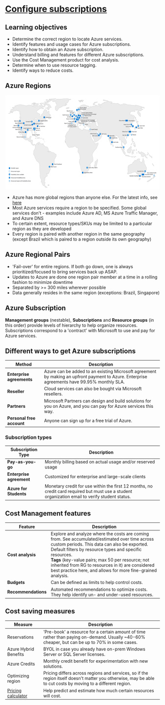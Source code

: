 # [Configure subscriptions](https://docs.microsoft.com/en-us/learn/modules/configure-subscriptions/)

## Learning objectives

* Determine the correct region to locate Azure services.
* Identify features and usage cases for Azure subscriptions.
* Identify how to obtain an Azure subscription.
* Understand billing and features for different Azure subscriptions.
* Use the Cost Management product for cost analysis.
* Determine when to use resource tagging.
* Identify ways to reduce costs.

## Azure Regions

![azure regions](../static/azure-regions-a31968fe.png)

* Azure has more global regions than anyone else. For the latest info, see [here](https://azure.microsoft.com/en-gb/global-infrastructure/geographies/#geographies)
* Most Azure services require a region to be specified. Some global services don't - examples include Azure AD, MS Azure Traffic Manager, and Azure DNS
* To certain extent, resource types/SKUs may be limited to a particular region as they are developed
* Every region is paired with another region in the same geography (except Brazil which is paired to a region outside its own geography)

## Azure Regional Pairs

* 'Fail-over' for entire regions. If both go down, one is always prioritized/focused to bring services back up ASAP.
* Updates to Azure are done one region pair member at a time in a rolling fashion to minimize downtime
* Separated by >= 300 miles wherever possible
* Data generally resides in the same region (exceptions: Brazil, Singapore)

## Azure Subscription

**Management groups** (nestable), **Subscriptions** and **Resource groups** (in this order) provide levels of hierarchy to help organize resources. Subscriptions correspond to a 'contract' with Microsoft to use and pay for Azure services.

## Different ways to get Azure subscriptions

|Method|Description|
|--|--|
**Enterprise agreements**|Azure can be added to an existing Microsoft agreement by making an upfront payment to Azure. Enterprise agreements have 99.95% monthly SLA.
**Reseller**|Cloud services can also be bought via Microsoft resellers.
**Partners**|Microsoft Partners can design and build solutions for you on Azure, and you can pay for Azure services this way.
**Personal free account**|Anyone can sign up for a free trial of Azure.

### Subscription types

|Subscription Type|Description|
|--|--|
**Pay-as-you-go**|Monthly billing based on actual usage and/or reserved usage
**Enterprise agreement**|Customized for enterprise and large-scale clients
**Azure for Students**|Monetary credit for use within the first 12 months, no credit card required but must use a student organization email to verify student status.

## Cost Management features

|Feature|Description|
|--|--|
**Cost analysis**|Explore and analyze where the costs are coming from. See accumulated/estimated over time across custom periods. This data can also be exported. Default filters by resource types and specific resources.<br>**Tags** (key-value pairs; max 50 per resource; not inherited from RG to resources in it) are considered best practice here, and allows for more fine-grained analysis.
**Budgets**|Can be defined as limits to help control costs.
**Recommendations**|Automated recommendations to optimize costs. They help identify un- and under-used resources.

## Cost saving measures

|Measure|Description|
|--|--|
Reservations|'Pre-book' a resource for a certain amount of time rather than paying on-demand. Usually ~40-60% cheaper, but can be up to 70% in some cases.
Azure Hybrid Benefits|BYOL in case you already have on-prem Windows Server or SQL Server licenses.
Azure Credits|Monthly credit benefit for experimentation with new solutions.
Optimizing region|Pricing differs across regions and services, so if the region itself doesn't matter you otherwise, may be able to cut costs by moving to a different region.
[Pricing calculator](https://azure.microsoft.com/pricing/calculator/)|Help predict and estimate how much certain resources will cost.
